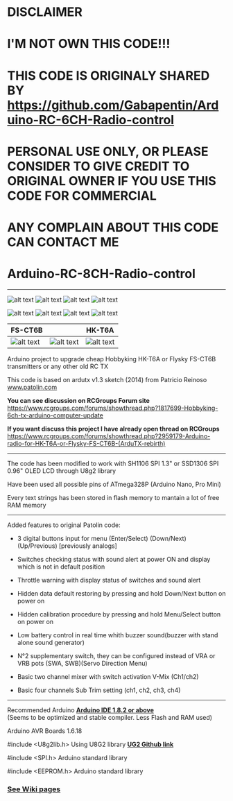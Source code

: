 # DISCLAIMER
# I'M NOT OWN THIS CODE!!!
# THIS CODE IS ORIGINALY SHARED BY https://github.com/Gabapentin/Arduino-RC-6CH-Radio-control
# PERSONAL USE ONLY, OR PLEASE CONSIDER TO GIVE CREDIT TO ORIGINAL OWNER IF YOU USE THIS CODE FOR COMMERCIAL
# ANY COMPLAIN ABOUT THIS CODE CAN CONTACT ME 



# Arduino-RC-8CH-Radio-control

----------------------------------------------------------------------------------------------------------

![alt text](https://github.com/Gabapentin/Arduino-RC-6CH-Radio-control/blob/master/Docs/Images/Screen_0.png)
![alt text](https://github.com/Gabapentin/Arduino-RC-6CH-Radio-control/blob/master/Docs/Images/Menu.png)
![alt text](https://github.com/Gabapentin/Arduino-RC-6CH-Radio-control/blob/master/Docs/Images/Servo_Direction.png)
![alt text](https://github.com/Gabapentin/Arduino-RC-6CH-Radio-control/blob/master/Docs/Images/Dual_Rates.png)


![alt text](https://github.com/Gabapentin/Arduino-RC-6CH-Radio-control/blob/master/Docs/Images/Model.png)
![alt text](https://github.com/Gabapentin/Arduino-RC-6CH-Radio-control/blob/master/Docs/Images/Sub_Trim.png)
![alt text](https://github.com/Gabapentin/Arduino-RC-6CH-Radio-control/blob/master/Docs/Images/Switch_Warning.png)
![alt text](https://github.com/Gabapentin/Arduino-RC-6CH-Radio-control/blob/master/Docs/Images/Calibration.png)



| FS-CT6B |       | HK-T6A |
| ------- | :---: | ------ |
| ![alt text](https://github.com/Gabapentin/Arduino-RC-6CH-Radio-control/blob/master/Docs/Images/FS_CT6B_160.png) | ![alt text](https://github.com/Gabapentin/Arduino-RC-6CH-Radio-control/blob/master/Docs/Images/RX6CH240.png) | ![alt text](https://github.com/Gabapentin/Arduino-RC-6CH-Radio-control/blob/master/Docs/Images/HK_T6A_160.png) |    


Arduino project to upgrade cheap Hobbyking HK-T6A or Flysky FS-CT6B transmitters or any other old RC TX    

This code is based on ardutx v1.3 sketch (2014) from Patricio Reinoso www.patolin.com    

**You can see discussion on RCGroups Forum site**    
https://www.rcgroups.com/forums/showthread.php?1817699-Hobbyking-6ch-tx-arduino-computer-update


**If you want discuss this project I have already open thread on RCGroups**    
https://www.rcgroups.com/forums/showthread.php?2959179-Arduino-radio-for-HK-T6A-or-Flysky-FS-CT6B-(ArduTX-rebirth) 

----------------------------------------------------------------------------------------------------------

The code has been modified to work with SH1106 SPI 1.3" or SSD1306 SPI 0.96" OLED LCD through U8g2 library

Have been used all possible pins of ATmega328P (Arduino Nano, Pro Mini)

Every text strings has been stored in flash memory to mantain a lot of free RAM memory

----------------------------------------------------------------------------------------------------------

Added features to original Patolin code:

- 3 digital buttons input for menu (Enter/Select) (Down/Next) (Up/Previous) [previously analogs]

- Switches checking status with sound alert at power ON and display which is not in default position 

- Throttle warning with display status of switches and sound alert

- Hidden data default restoring by pressing and hold Down/Next button on power on

- Hidden calibration procedure by pressing and hold Menu/Select button on power on

- Low battery control in real time whith buzzer sound(buzzer with stand alone sound generator)

- N°2 supplementary switch, they can be configured instead of VRA or VRB pots (SWA, SWB)(Servo Direction Menu)

- Basic two channel mixer with switch activation V-Mix (Ch1/ch2)

- Basic four channels Sub Trim setting (ch1, ch2, ch3, ch4)

*************************************************************************************************************

Recommended Arduino **[Arduino IDE 1.8.2 or above](https://www.arduino.cc/en/main/software)**    
(Seems to be optimized and stable compiler. Less Flash and RAM used)

Arduino AVR Boards 1.6.18

#include <U8g2lib.h>               Using U8G2 library **[UG2 Github link](https://github.com/olikraus/U8g2_Arduino)**

#include <SPI.h>                   Arduino standard library

#include <EEPROM.h>                Arduino standard library    

### **[See Wiki pages](https://github.com/Gabapentin/Arduino-RC-6CH-Radio-control/wiki)**
